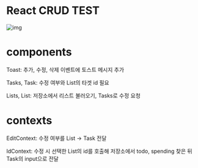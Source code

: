 # React CRUD TEST

![img](./Honeycam%202025-08-17%2014-58-48.webp)

# components

Toast: 추가, 수정, 삭제 이벤트에 토스트 메시지 추가

Tasks, Task: 수정 여부와 List의 타겟 id 필요

Lists, List: 저장소에서 리스트 불러오기, Tasks로 수정 요청

# contexts

EditContext: 수정 여부를 List -> Task 전달

IdContext: 수정 시 선택한 List의 id를 호출해 저장소에서 todo, spending 찾은 뒤 Task의 input으로 전달
